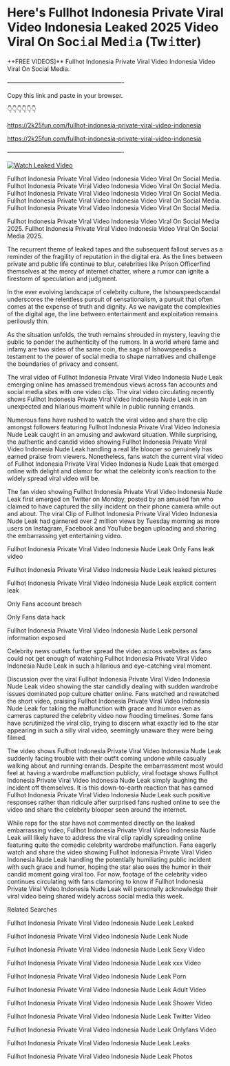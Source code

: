 # Here's Fullhot Indonesia Private Viral Video Indonesia Leaked 2025 Video Viral On Soc𝚒al Med𝚒a (Tw𝚒tter)

++FREE VIDEOS]** Fullhot Indonesia Private Viral Video Indonesia Video Viral On Social Media.

———————————————————-

Copy this link and paste in your browser.

👇👇👇👇👇👇

https://2k25fun.com/fullhot-indonesia-private-viral-video-indonesia

https://2k25fun.com/fullhot-indonesia-private-viral-video-indonesia

———————————————————-

[![Watch Leaked Video](https://miro.medium.com/v2/resize:fit:828/format:webp/1*cilzJN44JGOrTw9NJCrNHA.gif "Watch Leaked Video")](https://2k25fun.com/fullhot-indonesia-private-viral-video-indonesia)

Fullhot Indonesia Private Viral Video Indonesia Video Viral On Social Media. Fullhot Indonesia Private Viral Video Indonesia Video Viral On Social Media. Fullhot Indonesia Private Viral Video Indonesia Video Viral On Social Media. Fullhot Indonesia Private Viral Video Indonesia Video Viral On Social Media. Fullhot Indonesia Private Viral Video Indonesia Video Viral On Social Media.

Fullhot Indonesia Private Viral Video Indonesia Video Viral On Social Media 2025. Fullhot Indonesia Private Viral Video Indonesia Video Viral On Social Media 2025.

The recurrent theme of leaked tapes and the subsequent fallout serves as a reminder of the fragility of reputation in the digital era. As the lines between private and public life continue to blur, celebrities like Prison Officerfind themselves at the mercy of internet chatter, where a rumor can ignite a firestorm of speculation and judgment.

In the ever evolving landscape of celebrity culture, the Ishowspeedscandal underscores the relentless pursuit of sensationalism, a pursuit that often comes at the expense of truth and dignity. As we navigate the complexities of the digital age, the line between entertainment and exploitation remains perilously thin.

As the situation unfolds, the truth remains shrouded in mystery, leaving the public to ponder the authenticity of the rumors. In a world where fame and infamy are two sides of the same coin, the saga of Ishowspeedis a testament to the power of social media to shape narratives and challenge the boundaries of privacy and consent.

The viral video of Fullhot Indonesia Private Viral Video Indonesia Nude Leak emerging online has amassed tremendous views across fan accounts and social media sites with one video clip. The viral video circulating recently shows Fullhot Indonesia Private Viral Video Indonesia Nude Leak in an unexpected and hilarious moment while in public running errands.

Numerous fans have rushed to watch the viral video and share the clip amongst followers featuring Fullhot Indonesia Private Viral Video Indonesia Nude Leak caught in an amusing and awkward situation. While surprising, the authentic and candid video showing Fullhot Indonesia Private Viral Video Indonesia Nude Leak handling a real life blooper so genuinely has earned praise from viewers. Nonetheless, fans watch the current viral video of Fullhot Indonesia Private Viral Video Indonesia Nude Leak that emerged online with delight and clamor for what the celebrity icon’s reaction to the widely spread viral video will be.

The fan video showing Fullhot Indonesia Private Viral Video Indonesia Nude Leak first emerged on Twitter on Monday, posted by an amused fan who claimed to have captured the silly incident on their phone camera while out and about. The viral Clip of Fullhot Indonesia Private Viral Video Indonesia Nude Leak had garnered over 2 million views by Tuesday morning as more users on Instagram, Facebook and YouTube began uploading and sharing the embarrassing yet entertaining video.

Fullhot Indonesia Private Viral Video Indonesia Nude Leak Only Fans leak video

Fullhot Indonesia Private Viral Video Indonesia Nude Leak leaked pictures

Fullhot Indonesia Private Viral Video Indonesia Nude Leak explicit content leak

Only Fans account breach

Only Fans data hack

Fullhot Indonesia Private Viral Video Indonesia Nude Leak personal information exposed

Celebrity news outlets further spread the video across websites as fans could not get enough of watching Fullhot Indonesia Private Viral Video Indonesia Nude Leak in such a hilarious and eye-catching viral moment.

Discussion over the viral Fullhot Indonesia Private Viral Video Indonesia Nude Leak video showing the star candidly dealing with sudden wardrobe issues dominated pop culture chatter online. Fans watched and rewatched the short video, praising Fullhot Indonesia Private Viral Video Indonesia Nude Leak for taking the malfunction with grace and humor even as cameras captured the celebrity video now flooding timelines. Some fans have scrutinized the viral clip, trying to discern what exactly led to the star appearing in such a silly viral video, seemingly unaware they were being filmed.

The video shows Fullhot Indonesia Private Viral Video Indonesia Nude Leak suddenly facing trouble with their outfit coming undone while casually walking about and running errands. Despite the embarrassment most would feel at having a wardrobe malfunction publicly, viral footage shows Fullhot Indonesia Private Viral Video Indonesia Nude Leak simply laughing the incident off themselves. It is this down-to-earth reaction that has earned Fullhot Indonesia Private Viral Video Indonesia Nude Leak such positive responses rather than ridicule after surprised fans rushed online to see the video and share the celebrity blooper seen around the internet.

While reps for the star have not commented directly on the leaked embarrassing video, Fullhot Indonesia Private Viral Video Indonesia Nude Leak will likely have to address the viral clip rapidly spreading online featuring quite the comedic celebrity wardrobe malfunction. Fans eagerly watch and share the video showing Fullhot Indonesia Private Viral Video Indonesia Nude Leak handling the potentially humiliating public incident with such grace and humor, hoping the star also sees the humor in their candid moment going viral too. For now, footage of the celebrity video continues circulating with fans clamoring to know if Fullhot Indonesia Private Viral Video Indonesia Nude Leak will personally acknowledge their viral video being shared widely across social media this week.

Related Searches

Fullhot Indonesia Private Viral Video Indonesia Nude Leak Leaked

Fullhot Indonesia Private Viral Video Indonesia Nude Leak Nude

Fullhot Indonesia Private Viral Video Indonesia Nude Leak Sexy Video

Fullhot Indonesia Private Viral Video Indonesia Nude Leak xxx Video

Fullhot Indonesia Private Viral Video Indonesia Nude Leak Porn

Fullhot Indonesia Private Viral Video Indonesia Nude Leak Adult Video

Fullhot Indonesia Private Viral Video Indonesia Nude Leak Shower Video

Fullhot Indonesia Private Viral Video Indonesia Nude Leak Twitter Video

Fullhot Indonesia Private Viral Video Indonesia Nude Leak Onlyfans Video

Fullhot Indonesia Private Viral Video Indonesia Nude Leak Leaks

Fullhot Indonesia Private Viral Video Indonesia Nude Leak Photos
